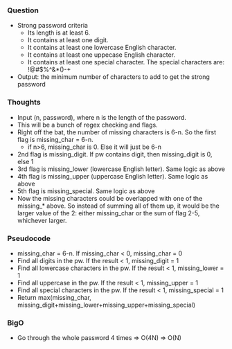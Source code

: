 ### Question
- Strong password criteria
    - Its length is at least 6.
    - It contains at least one digit.
    - It contains at least one lowercase English character.
    - It contains at least one uppecase English character.
    - It contains at least one special character. The special characters are: !@#$%^&*()-+
- Output: the minimum number of characters to add to get the strong password

### Thoughts
- Input (n, password), where n is the length of the password.
- This will be a bunch of regex checking and flags.
- Right off the bat, the number of missing characters is 6-n. So the first flag is missing_char = 6-n. 
    - if n>6, missing_char is 0. Else it will just be 6-n
- 2nd flag is missing_digit. If pw contains digit, then missing_digit is 0, else 1
- 3rd flag is missing_lower (lowercase English letter). Same logic as above
- 4th flag is missing_upper (uppercase English letter). Same logic as above
- 5th flag is missing_special. Same logic as above
- Now the missing characters could be overlapped with one of the missing_* above. So instead of summing all of them up, it would be the larger value of the 2: either missing_char or the sum of flag 2-5, whichever larger.

### Pseudocode
- missing_char = 6-n. If missing_char < 0, missing_char = 0
- Find all digits in the pw. If the result < 1, missing_digit = 1
- Find all lowercase characters in the pw. If the result < 1, missing_lower = 1
- Find all uppercase in the pw. If the result < 1, missing_upper = 1
- Find all special characters in the pw. If the result < 1, missing_special = 1
- Return max(missing_char, missing_digit+missing_lower+missing_upper+missing_special)

### BigO
- Go through the whole password 4 times => O(4N) => O(N)
